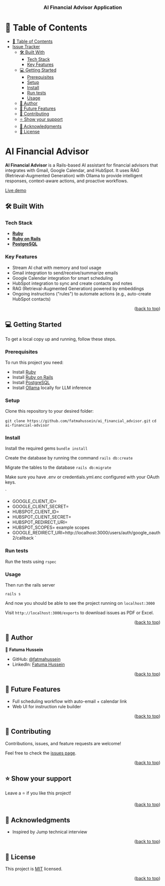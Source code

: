 <a name="readme-top"></a>
<div align="center">

  <h3><b>AI Financial Advisor Application</b></h3>

</div>

# 📗 Table of Contents

- [📗 Table of Contents](#-table-of-contents)
- [Issue Tracker ](#-ai-financial-advisor-)
  - [🛠 Built With ](#-built-with-)
    - [Tech Stack ](#tech-stack-)
    - [Key Features ](#key-features-)
  - [💻 Getting Started ](#-getting-started-)
    - [Prerequisites](#prerequisites)
    - [Setup](#setup)
    - [Install](#install)
    - [Run tests](#run-tests)
    - [Usage](#usage)
  - [👥 Author ](#-author-)
  - [🔭 Future Features ](#-future-features-)
  - [🤝 Contributing ](#-contributing-)
  - [⭐️ Show your support ](#️-show-your-support-)
  - [🙏 Acknowledgments ](#-acknowledgments-)
  - [📝 License ](#-license-)

# AI Financial Advisor <a name="ai-financial-advisor"></a>

**AI Financial Advisor** is a Rails-based AI assistant for financial advisors that integrates with Gmail, Google Calendar, and HubSpot. It uses RAG (Retrieval-Augmented Generation) with Ollama to provide intelligent responses, context-aware actions, and proactive workflows. 


[Live demo]()



## 🛠 Built With <a name="built-with"></a>

### Tech Stack <a name="tech-stack"></a>

- **[Ruby](https://www.ruby-lang.org/en/)**
- **[Ruby on Rails](https://rubyonrails.org/)**
- **[PostgreSQL](https://www.postgresql.org/)**

### Key Features <a name="key-features"></a>

- Stream AI chat with memory and tool usage
- Gmail integration to send/receive/summarize emails
- Google Calendar integration for smart scheduling
- HubSpot integration to sync and create contacts and notes
- RAG (Retrieval-Augmented Generation) powered by embeddings
- Ongoing instructions ("rules") to automate actions (e.g., auto-create HubSpot contacts)

<p align="right">(<a href="#readme-top">back to top</a>)</p>

## 💻 Getting Started <a name="getting-started"></a>

To get a local copy up and running, follow these steps.

### Prerequisites

To run this project you need:

- Install [Ruby](https://www.ruby-lang.org/en/)
- Install [Ruby on Rails](https://rubyonrails.org/)
- Install [PostgreSQL](https://www.postgresql.org/)
- Install [Ollama](https://ollama.com/)  locally for LLM inference
### Setup

Clone this repository to your desired folder:

`git clone https://github.com/fatmahussein/ai_financial_advisor.git`
`cd ai-financial-advisor`

### Install

Install the required gems
`bundle install`

Create the database by running the command
`rails db:create`

Migrate the tables to the database
`rails db:migrate`

Make sure you have .env or credentials.yml.enc configured with your OAuth keys. 

`
- GOOGLE_CLIENT_ID= 
- GOOGLE_CLIENT_SECRET=
- HUBSPOT_CLIENT_ID=
- HUBSPOT_CLIENT_SECRET=
- HUBSPOT_REDIRECT_URI=
- HUBSPOT_SCOPES= example scopes
- GOOGLE_REDIRECT_URI=http://localhost:3000/users/auth/google_oauth2/callback
`


### Run tests

Run the tests using
`rspec`

### Usage

Then run the rails server

`rails s`

And now you should be able to see the project running on `localhost:3000`

Visit `http://localhost:3000/exports` to download issues as PDF or Excel.


<p align="right">(<a href="#readme-top">back to top</a>)</p>

## 👥 Author <a name="authors"></a>

👤 **Fatuma Hussein**

- GitHub: [@fatmahussein](https://github.com/fatmahussein)
- LinkedIn: [Fatuma Hussein](https://www.linkedin.com/in/fatmahusseinhassan/)

<p align="right">(<a href="#readme-top">back to top</a>)</p>

## 🔭 Future Features <a name="future-features"></a>

- Full scheduling workflow with auto-email + calendar link
- Web UI for instruction rule builder

<p align="right">(<a href="#readme-top">back to top</a>)</p>

## 🤝 Contributing <a name="contributing"></a>

Contributions, issues, and feature requests are welcome!

Feel free to check the [issues page](../../issues/).

<p align="right">(<a href="#readme-top">back to top</a>)</p>

## ⭐️ Show your support <a name="support"></a>

Leave a ⭐️ if you like this project!

<p align="right">(<a href="#readme-top">back to top</a>)</p>

## 🙏 Acknowledgments <a name="acknowledgements"></a>

- Inspired by Jump technical interview

<p align="right">(<a href="#readme-top">back to top</a>)</p>

## 📝 License <a name="license"></a>

This project is [MIT](./LICENSE) licensed.

<p align="right">(<a href="#readme-top">back to top</a>)</p>
